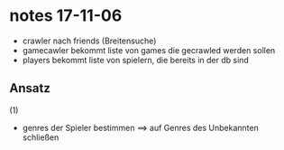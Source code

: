 # notes 17-11-06

* crawler nach friends (Breitensuche)
* gamecawler bekommt liste von games die gecrawled werden sollen
* players bekommt liste von spielern, die bereits in der db sind


## Ansatz

(1)
* genres der Spieler bestimmen
  ==> auf Genres des Unbekannten schließen
